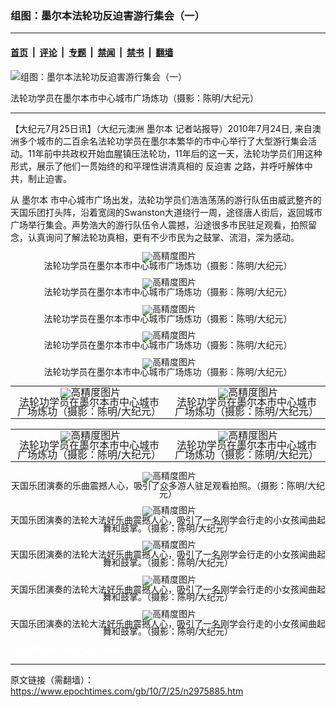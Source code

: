 ### 组图：墨尔本法轮功反迫害游行集会（一）

---

#### [首页](../../../..?n2975885) &nbsp;|&nbsp; [评论](../../../../../epoch-comment?n2975885) &nbsp;|&nbsp; [专题](../../../../../epoch-special?n2975885) &nbsp;|&nbsp; [禁闻](../../../../../epoch-news?n2975885) &nbsp;|&nbsp; [禁书](../../../../../books?n2975885) &nbsp;|&nbsp; [翻墙](https://github.com/gfw-breaker/nogfw/blob/master/README.md?n2975885)


<div><img alt="组图：墨尔本法轮功反迫害游行集会（一）" class="attachment-djy_600_400 size-djy_600_400 wp-post-image" src="https://i.epochtimes.com/assets/uploads/2010/07/100724205438868-600x400.jpg"/>
<div class="caption">
 <p>
  法轮功学员在墨尔本市中心城市广场炼功（摄影：陈明/大纪元）
 </p>
</div></div><hr/><div class="post_content" id="artbody" itemprop="articleBody">
 <!-- article content begin -->
 <p>
  【大纪元7月25日讯】（大纪元澳洲
  <ok href="https://www.epochtimes.com/gb/tag/%E5%A2%A8%E5%B0%94%E6%9C%AC.html">
   墨尔本
  </ok>
  记者站报导）2010年7月24日, 来自澳洲多个城市的二百余名法轮功学员在墨尔本繁华的市中心举行了大型游行集会活动。11年前中共政权开始血腥镇压法轮功，11年后的这一天，法轮功学员们用这种形式，展示了他们一贯始终的和平理性讲清真相的
  <ok href="https://www.epochtimes.com/gb/tag/%E5%8F%8D%E8%BF%AB%E5%AE%B3.html">
   反迫害
  </ok>
  之路，并呼吁解体中共，制止迫害。
 </p>
 <p>
  从
  <ok href="https://www.epochtimes.com/gb/tag/%E5%A2%A8%E5%B0%94%E6%9C%AC.html">
   墨尔本
  </ok>
  市中心城市广场出发，法轮功学员们浩浩荡荡的游行队伍由威武整齐的天国乐团打头阵，沿着宽阔的Swanston大道绕行一周，途径唐人街后，返回城市广场举行集会。声势浩大的游行队伍令人震撼，沿途很多市民驻足观看，拍照留念，认真询问了解法轮功真相，更有不少市民为之鼓掌、流泪，深为感动。
 </p>
 <p>
  <!--image v 1.0-->
 </p>
 <div style="line-height: 90%; text-align: center;">
  <ok href=" https://i.epochtimes.com/assets/uploads/2010/08/100724205943868-450x300.jpg" rel="noreferrer noopener" target="_blank">
   <img alt="" class="size-medium wp-image-7655811" src="https://i.epochtimes.com/assets/uploads/2010/08/100724205943868-450x300.jpg" title=""/>
  </ok>
  <img alt="高精度图片" border="0" src="//www.epochtimes.com/images/highRes.jpg"/>
  <br/>
  <span class="bn12">
   法轮功学员在墨尔本市中心城市广场炼功（摄影：陈明/大纪元）
  </span>
 </div>
 <p>
  <!-- -->
 </p>
 <p>
  <!--image v 1.0-->
 </p>
 <div style="line-height: 90%; text-align: center;">
  <ok href=" https://i.epochtimes.com/assets/uploads/2010/08/100724205944868-450x300.jpg" rel="noreferrer noopener" target="_blank">
   <img alt="" class="size-medium wp-image-7655812" src="https://i.epochtimes.com/assets/uploads/2010/08/100724205944868-450x300.jpg" title=""/>
  </ok>
  <img alt="高精度图片" border="0" src="//www.epochtimes.com/images/highRes.jpg"/>
  <br/>
  <span class="bn12">
   法轮功学员在墨尔本市中心城市广场炼功（摄影：陈明/大纪元）
  </span>
 </div>
 <p>
  <!-- -->
 </p>
 <p>
  <!--image v 1.0-->
 </p>
 <div style="line-height: 90%; text-align: center;">
  <ok href=" https://i.epochtimes.com/assets/uploads/2010/08/100724205945868-450x262.jpg" rel="noreferrer noopener" target="_blank">
   <img alt="" class="size-medium wp-image-7655813" src="https://i.epochtimes.com/assets/uploads/2010/08/100724205945868-450x262.jpg" title=""/>
  </ok>
  <img alt="高精度图片" border="0" src="//www.epochtimes.com/images/highRes.jpg"/>
  <br/>
  <span class="bn12">
   法轮功学员在墨尔本市中心城市广场炼功（摄影：陈明/大纪元）
  </span>
 </div>
 <p>
  <!-- -->
 </p>
 <p>
  <!--image v 1.0-->
 </p>
 <div style="line-height: 90%; text-align: center;">
  <ok href=" https://i.epochtimes.com/assets/uploads/2010/08/100724205946868-450x300.jpg" rel="noreferrer noopener" target="_blank">
   <img alt="" class="size-medium wp-image-7655814" src="https://i.epochtimes.com/assets/uploads/2010/08/100724205946868-450x300.jpg" title=""/>
  </ok>
  <img alt="高精度图片" border="0" src="//www.epochtimes.com/images/highRes.jpg"/>
  <br/>
  <span class="bn12">
   法轮功学员在墨尔本市中心城市广场炼功（摄影：陈明/大纪元）
  </span>
 </div>
 <p>
  <!-- -->
 </p>
 <p>
  <!--image v 1.0-->
 </p>
 <div style="line-height: 90%; text-align: center;">
  <ok href=" https://i.epochtimes.com/assets/uploads/2010/08/100724205947868-450x300.jpg" rel="noreferrer noopener" target="_blank">
   <img alt="" class="size-medium wp-image-7655815" src="https://i.epochtimes.com/assets/uploads/2010/08/100724205947868-450x300.jpg" title=""/>
  </ok>
  <img alt="高精度图片" border="0" src="//www.epochtimes.com/images/highRes.jpg"/>
  <br/>
  <span class="bn12">
   法轮功学员在墨尔本市中心城市广场炼功（摄影：陈明/大纪元）
  </span>
 </div>
 <p>
  <!-- -->
 </p>
 <p>
  <!--image v 1.0-->
 </p>
 <table align="center" border="0">
  <tr valign="top">
   <td>
    <div style="line-height: 90%; text-align: center;">
     <ok href=" https://i.epochtimes.com/assets/uploads/2010/08/100724212050868.jpg" rel="noreferrer noopener" target="_blank">
      <img alt="" class="size-medium wp-image-7655816" src="https://i.epochtimes.com/assets/uploads/2010/08/100724212050868.jpg" title=""/>
     </ok>
     <img alt="高精度图片" border="0" src="//www.epochtimes.com/images/highRes.jpg"/>
     <br/>
     <span class="bn12">
      法轮功学员在墨尔本市中心城市广场炼功（摄影：陈明/大纪元）
     </span>
    </div>
   </td>
   <td>
    <div style="line-height: 90%; text-align: center;">
     <ok href=" https://i.epochtimes.com/assets/uploads/2010/08/100724212051868.jpg" rel="noreferrer noopener" target="_blank">
      <img alt="" class="size-medium wp-image-7655817" src="https://i.epochtimes.com/assets/uploads/2010/08/100724212051868.jpg" title=""/>
     </ok>
     <img alt="高精度图片" border="0" src="//www.epochtimes.com/images/highRes.jpg"/>
     <br/>
     <span class="bn12">
      法轮功学员在墨尔本市中心城市广场炼功（摄影：陈明/大纪元）
     </span>
    </div>
   </td>
  </tr>
 </table>
 <p>
  <!-- -->
 </p>
 <p>
  <!--image v 1.0-->
 </p>
 <table align="center" border="0">
  <tr valign="top">
   <td>
    <div style="line-height: 90%; text-align: center;">
     <ok href=" https://i.epochtimes.com/assets/uploads/2010/08/100724212052868.jpg" rel="noreferrer noopener" target="_blank">
      <img alt="" class="size-medium wp-image-7655818" src="https://i.epochtimes.com/assets/uploads/2010/08/100724212052868.jpg" title=""/>
     </ok>
     <img alt="高精度图片" border="0" src="//www.epochtimes.com/images/highRes.jpg"/>
     <br/>
     <span class="bn12">
      法轮功学员在墨尔本市中心城市广场炼功（摄影：陈明/大纪元）
     </span>
    </div>
   </td>
   <td>
    <div style="line-height: 90%; text-align: center;">
     <ok href=" https://i.epochtimes.com/assets/uploads/2010/08/100724212053868.jpg" rel="noreferrer noopener" target="_blank">
      <img alt="" class="size-medium wp-image-7655819" src="https://i.epochtimes.com/assets/uploads/2010/08/100724212053868.jpg" title=""/>
     </ok>
     <img alt="高精度图片" border="0" src="//www.epochtimes.com/images/highRes.jpg"/>
     <br/>
     <span class="bn12">
      法轮功学员在墨尔本市中心城市广场炼功（摄影：陈明/大纪元）
     </span>
    </div>
   </td>
  </tr>
 </table>
 <p>
  <!-- -->
 </p>
 <p>
  <!--image v 1.0-->
 </p>
 <div style="line-height: 90%; text-align: center;">
  <ok href=" https://i.epochtimes.com/assets/uploads/2010/08/100724210607868-450x300.jpg" rel="noreferrer noopener" target="_blank">
   <img alt="" class="size-medium wp-image-7655820" src="https://i.epochtimes.com/assets/uploads/2010/08/100724210607868-450x300.jpg" title=""/>
  </ok>
  <img alt="高精度图片" border="0" src="//www.epochtimes.com/images/highRes.jpg"/>
  <br/>
  <span class="bn12">
   天国乐团演奏的乐曲震撼人心，吸引了众多游人驻足观看拍照。（摄影：陈明/大纪元）
  </span>
 </div>
 <p>
  <!-- -->
 </p>
 <p>
  <!--image v 1.0-->
 </p>
 <div style="line-height: 90%; text-align: center;">
  <ok href=" https://i.epochtimes.com/assets/uploads/2010/08/100724210608868-450x300.jpg" rel="noreferrer noopener" target="_blank">
   <img alt="" class="size-medium wp-image-7655821" src="https://i.epochtimes.com/assets/uploads/2010/08/100724210608868-450x300.jpg" title=""/>
  </ok>
  <img alt="高精度图片" border="0" src="//www.epochtimes.com/images/highRes.jpg"/>
  <br/>
  <span class="bn12">
   天国乐团演奏的法轮大法好乐曲震撼人心，吸引了一名刚学会行走的小女孩闻曲起舞和鼓掌。（摄影：陈明/大纪元）
  </span>
 </div>
 <p>
  <!-- -->
 </p>
 <p>
  <!--image v 1.0-->
 </p>
 <div style="line-height: 90%; text-align: center;">
  <ok href=" https://i.epochtimes.com/assets/uploads/2010/08/100724210609868-450x300.jpg" rel="noreferrer noopener" target="_blank">
   <img alt="" class="size-medium wp-image-7655822" src="https://i.epochtimes.com/assets/uploads/2010/08/100724210609868-450x300.jpg" title=""/>
  </ok>
  <img alt="高精度图片" border="0" src="//www.epochtimes.com/images/highRes.jpg"/>
  <br/>
  <span class="bn12">
   天国乐团演奏的法轮大法好乐曲震撼人心，吸引了一名刚学会行走的小女孩闻曲起舞和鼓掌。（摄影：陈明/大纪元）
  </span>
 </div>
 <p>
  <!-- -->
 </p>
 <p>
  <!--image v 1.0-->
 </p>
 <div style="line-height: 90%; text-align: center;">
  <ok href=" https://i.epochtimes.com/assets/uploads/2010/08/100724210610868-450x300.jpg" rel="noreferrer noopener" target="_blank">
   <img alt="" class="size-medium wp-image-7655823" src="https://i.epochtimes.com/assets/uploads/2010/08/100724210610868-450x300.jpg" title=""/>
  </ok>
  <img alt="高精度图片" border="0" src="//www.epochtimes.com/images/highRes.jpg"/>
  <br/>
  <span class="bn12">
   天国乐团演奏的法轮大法好乐曲震撼人心，吸引了一名刚学会行走的小女孩闻曲起舞和鼓掌。（摄影：陈明/大纪元）
  </span>
 </div>
 <p>
  <!-- -->
 </p>
 <p>
  <!--image v 1.0-->
 </p>
 <div style="line-height: 90%; text-align: center;">
  <ok href=" https://i.epochtimes.com/assets/uploads/2010/08/100724210611868-450x300.jpg" rel="noreferrer noopener" target="_blank">
   <img alt="" class="size-medium wp-image-7655824" src="https://i.epochtimes.com/assets/uploads/2010/08/100724210611868-450x300.jpg" title=""/>
  </ok>
  <img alt="高精度图片" border="0" src="//www.epochtimes.com/images/highRes.jpg"/>
  <br/>
  <span class="bn12">
   天国乐团演奏的法轮大法好乐曲震撼人心，吸引了一名刚学会行走的小女孩闻曲起舞和鼓掌。（摄影：陈明/大纪元）
  </span>
 </div>
 <p>
  <!-- -->
  <font color="#ffffff">
   (http://www.dajiyuan.com)
  </font>
 </p>
 <!-- article content end -->
 <div id="below_article_ad">
 </div>
</div>


---

原文链接（需翻墙）：https://www.epochtimes.com/gb/10/7/25/n2975885.htm
